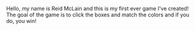 Hello, my name is Reid McLain and this is my first ever game I've created!
The goal of the game is to click the boxes and match the colors and if you do, you win!